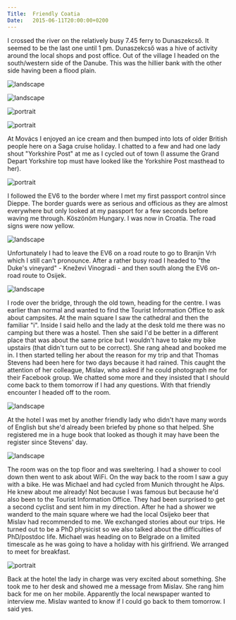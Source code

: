 ```yaml
---
Title:	Friendly Coatia
Date:	2015-06-11T20:00:00+0200
---
```


I crossed the river on the relatively busy 7.45 ferry to Dunaszekcs&#337;. It seemed to be the last one until 1 pm. Dunaszekcs&#337; was a hive of activity around the local shops and post office. Out of the village I headed on the south/western side of the Danube. This was the hillier bank with the other side having been a flood plain.

![landscape](https://farm4.staticflickr.com/3813/19447066342_5e41b7487c_z_d.jpg "Ferry across the Danube")

![landscape](https://farm1.staticflickr.com/284/18832775913_f86e5f85bf_z_d.jpg "Leaving Dunaszekcs&#337;")

![portrait](https://farm1.staticflickr.com/275/19265840478_eb83f23a08_z_d.jpg "Field")

![portrait](https://farm1.staticflickr.com/391/19427329036_9f72431894_z_d.jpg "Cycle lane")

At Mov&aacute;cs I enjoyed an ice cream and then bumped into lots of older British people here on a Saga cruise holiday. I chatted to a few and had one lady shout "Yorkshire Post" at me as I cycled out of town (I assume the Grand Depart Yorkshire top must have looked like the Yorkshire Post masthead to her).

![portrait](https://farm1.staticflickr.com/505/19427343316_f3f6680b81_z_d.jpg "Mov&aacute;s")

I followed the EV6 to the border where I met my first passport control since Dieppe. The border guards were as serious and officious as they are almost everywhere but only looked at my passport for a few seconds before waving me through. K&ouml;sz&ouml;n&ouml;m Hungary. I was now in Croatia. The road signs were now yellow. 

![landscape](https://farm1.staticflickr.com/477/18830952284_b9688013f1_z_d.jpg "Croatia")

Unfortunately I had to leave the EV6 on a road route to go to Branjin Vrh which I still can't pronounce. After a rather busy road I headed to "the Duke's vineyard" - Kne&#382;evi Vinogradi - and then south along the EV6 on-road route to Osijek.

![landscape](https://pbs.twimg.com/media/CHOqNnBUUAEQjwu.jpg:large "A Croatian's home is their castle. Literally. With crenellations on top.")

I rode over the bridge, through the old town, heading for the centre. I was earlier than normal and wanted to find the Tourist Information Office to ask about campsites. At the main square I saw the cathedral and then the familiar "i". Inside I said hello and the lady at the desk told me there was no camping but there was a hostel. Then she said I'd be better in a different place that was about the same price but I wouldn't have to take my bike upstairs (that didn't turn out to be correct). She rang ahead and booked me in. I then started telling her about the reason for my trip and that Thomas Stevens had been here for two days because it had rained. This caught the attention of her colleague, Mislav, who asked if he could photograph me for their Facebook group. We chatted some more and they insisted that I should come back to them tomorrow if I had any questions. With that friendly encounter I headed off to the room.

![landscape](https://farm1.staticflickr.com/280/19265893900_69e10c70ac_z_d.jpg "Osijek Tourist Information Office")

At the hotel I was met by another friendly lady who didn't have many words of English but she'd already been briefed by phone so that helped. She registered me in a huge book that looked as though it may have been the register since Stevens' day.

![landscape](https://farm1.staticflickr.com/556/19265919680_1350e3bc3c_z_d.jpg "Checking in")

The room was on the top floor and was sweltering. I had a shower to cool down then went to ask about WiFi. On the way back to the room I saw a guy with a bike. He was Michael and had cycled from Munich throught he Alps. He knew about me already! Not because I was famous but because he'd also been to the Tourist Information Office. They had been surprised to get a second cyclist and sent him in my direction. After he had a shower we wanderd to the main square where we had the local Osijeko beer that Mislav had recommended to me. We exchanged stories about our trips. He turned out to be a PhD physicist so we also talked about the difficulties of PhD/postdoc life. Michael was heading on to Belgrade on a limited timescale as he was going to have a holiday with his girlfriend. We arranged to meet for breakfast.

![portrait](https://farm1.staticflickr.com/455/19427417466_03d8d97678_z_d.jpg "Michael from Munich")

Back at the hotel the lady in charge was very excited about something. She took me to her desk and showed me a message from Mislav. She rang him back for me on her mobile. Apparently the local newspaper wanted to interview me. Mislav wanted to know if I could go back to them tomorrow. I said yes.